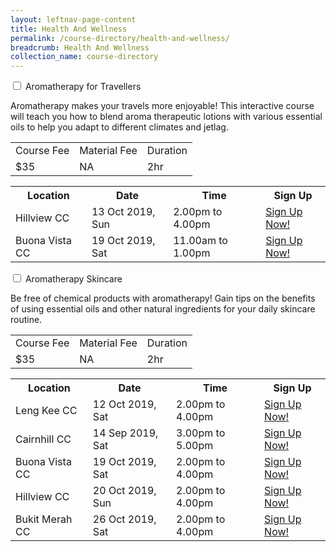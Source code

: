 ```yaml
---
layout: leftnav-page-content
title: Health And Wellness
permalink: /course-directory/health-and-wellness/
breadcrumb: Health And Wellness
collection_name: course-directory
---
```


<div class="courseAccordion">
	<div class="row">
	  <div class="col">
		<div class="tabs">
		  <div class="tab">
			<input type="checkbox" id="chck1">
			<label class="tab-label" for="chck1">Aromatherapy for Travellers</label>
			<div class="tab-content">
				<p>Aromatherapy makes your travels more enjoyable! This interactive course will teach you how to blend aroma therapeutic lotions with various essential oils to help you adapt to different climates and jetlag.</p>
			  	<div class="tbl-wrap"><table class="tbl">
				  <tr>
					<td class="tbl-subhdr">Course Fee</td>
					<td class="tbl-subhdr">Material Fee</td>
					<td class="tbl-subhdr">Duration</td>
				  </tr>
				  <tr>
					<td class="tbl-conval">$35</td>
					<td class="tbl-conval">NA</td>
					<td class="tbl-conval">2hr</td>
				  </tr>
				</table></div>
			</div>
        		<div class="tab-content">
			  	<div class="tbl-wrap"><table class="tbl">
				  <tr>
				    <th class="tbl-subhdr">Location</th>
				    <th class="tbl-subhdr">Date</th>
				    <th class="tbl-subhdr">Time</th>
				    <th class="tbl-subhdr">Sign Up</th>
				  </tr>
				  <tr>
				    <td class="tbl-conval">Hillview CC</td>
				    <td class="tbl-conval">13 Oct 2019, Sun</td>
				    <td class="tbl-conval">2.00pm to 4.00pm</td>
				    <td class="tbl-conval"><a href="https://www.onepa.sg/class/details/c026730534" target="_blank">Sign Up Now!</a></td>
				  </tr>
				  <tr>
				    <td class="tbl-conval">Buona Vista CC</td>
				    <td class="tbl-conval">19 Oct 2019, Sat</td>
				    <td class="tbl-conval">11.00am to 1.00pm</td>
				    <td class="tbl-conval"><a href="https://www.onepa.sg/class/details/c026725985" target="_blank">Sign Up Now!</a></td>
				  </tr>
				</table></div>
			</div>
		  </div>
		  <div class="tab">
			<input type="checkbox" id="chck2">
			<label class="tab-label" for="chck2">Aromatherapy Skincare</label>
			<div class="tab-content">
				<p>Be free of chemical products with aromatherapy! Gain tips on the benefits of using essential oils and other natural ingredients for your daily skincare routine.</p>
			  	<div class="tbl-wrap"><table class="tbl">
				  <tr>
					<td class="tbl-subhdr">Course Fee</td>
					<td class="tbl-subhdr">Material Fee</td>
					<td class="tbl-subhdr">Duration</td>
				  </tr>
				  <tr>
					<td class="tbl-conval">$35</td>
					<td class="tbl-conval">NA</td>
					<td class="tbl-conval">2hr</td>
				  </tr>
				</table></div>
			</div>
        		<div class="tab-content">
			  	<div class="tbl-wrap"><table class="tbl">
				  <tr>
				    <th class="tbl-subhdr">Location</th>
				    <th class="tbl-subhdr">Date</th>
				    <th class="tbl-subhdr">Time</th>
				    <th class="tbl-subhdr">Sign Up</th>
				  </tr>
				  <tr>
				    <td class="tbl-conval">Leng Kee CC</td>
				    <td class="tbl-conval">12 Oct 2019, Sat</td>
				    <td class="tbl-conval">2.00pm to 4.00pm</td>
				    <td class="tbl-conval"><a href="https://www.onepa.sg/class/details/c026730722" target="_blank">Sign Up Now!</a></td>
				  </tr>
				  <tr>
				    <td class="tbl-conval">Cairnhill CC</td>
				    <td class="tbl-conval">14 Sep 2019, Sat</td>
				    <td class="tbl-conval">3.00pm to 5.00pm</td>
				    <td class="tbl-conval"><a href="https://www.onepa.sg/class/details/c026725571" target="_blank">Sign Up Now!</a></td>
				  </tr>
				  <tr>
				    <td class="tbl-conval">Buona Vista CC</td>
				    <td class="tbl-conval">19 Oct 2019, Sat</td>
				    <td class="tbl-conval">2.00pm to 4.00pm</td>
				    <td class="tbl-conval"><a href="https://www.onepa.sg/class/details/c026725989" target="_blank">Sign Up Now!</a></td>
				  </tr
				  <tr>
				    <td class="tbl-conval">Hillview CC</td>
				    <td class="tbl-conval">20 Oct 2019, Sun</td>
				    <td class="tbl-conval">2.00pm to 4.00pm </td>
				    <td class="tbl-conval"><a href="https://www.onepa.sg/class/details/c026730542" target="_blank">Sign Up Now!</a></td>
				  </tr>
				  <tr>
				    <td class="tbl-conval">Bukit Merah CC</td>
				    <td class="tbl-conval">26 Oct 2019, Sat</td>
				    <td class="tbl-conval">2.00pm to 4.00pm </td>
				    <td class="tbl-conval"><a href="https://www.onepa.sg/class/details/c026725727" target="_blank">Sign Up Now!</a></td>
				  </tr>
				</table></div>
			</div>
		  </div>
		</div>
	  </div>	  
	</div>
  </div>
